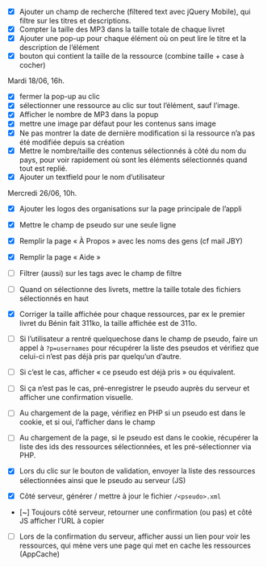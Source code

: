 - [x] Ajouter un champ de recherche (filtered text avec jQuery Mobile), qui filtre
      sur les titres et descriptions.
- [x] Compter la taille des MP3 dans la taille totale de chaque livret
- [x] Ajouter une pop-up pour chaque élément où on peut lire le titre et la
      description de l’élément
- [x] bouton qui contient la taille de la ressource (combine taille + case à
      cocher)

Mardi 18/06, 16h.

- [x] fermer la pop-up au clic
- [x] sélectionner une ressource au clic sur tout l’élément, sauf l’image.
- [x] Afficher le nombre de MP3 dans la popup
- [x] mettre une image par défaut pour les contenus sans image
- [x] Ne pas montrer la date de dernière modification si la ressource n’a pas
      été modifiée depuis sa création
- [x] Mettre le nombre/taille des contenus sélectionnés à côté du nom du pays, pour
      voir rapidement où sont les éléments sélectionnés quand tout est replié.
- [x] Ajouter un textfield pour le nom d’utilisateur

Mercredi 26/06, 10h.

- [x] Ajouter les logos des organisations sur la page principale de l’appli
- [x] Mettre le champ de pseudo sur une seule ligne
- [x] Remplir la page « À Propos » avec les noms des gens (cf mail JBY)
- [x] Remplir la page « Aide »
- [ ] Filtrer (aussi) sur les tags avec le champ de filtre
- [ ] Quand on sélectionne des livrets, mettre la taille totale des fichiers
  sélectionnés en haut


- [x] Corriger la taille affichée pour chaque ressources, par ex le premier
  livret du Bénin fait 311ko, la taille affichée est de 311o.
- [ ] Si l’utilisateur a rentré quelquechose dans le champ de pseudo, faire un
  appel à `?p=usernames` pour récupérer la liste des pseudos et vérifiez que
  celui-ci n’est pas déjà pris par quelqu’un d’autre.
- [ ] Si c’est le cas, afficher « ce pseudo est déjà pris » ou équivalent.
- [ ] Si ça n’est pas le cas, pré-enregistrer le pseudo auprès du serveur et
  afficher une confirmation visuelle.
- [ ] Au chargement de la page, vérifiez en PHP si un pseudo est dans le cookie,
  et si oui, l’afficher dans le champ
- [ ] Au chargement de la page, si le pseudo est dans le cookie, récupérer la
  liste des ids des ressources sélectionnées, et les pré-sélectionner via PHP.
- [x] Lors du clic sur le bouton de validation, envoyer la liste des ressources
  sélectionnées ainsi que le pseudo au serveur (JS)
- [x] Côté serveur, générer / mettre à jour le fichier `/<pseudo>.xml`
- [~] Toujours côté serveur, retourner une confirmation (ou pas) et côté JS
  afficher l’URL à copier
- [ ] Lors de la confirmation du serveur, afficher aussi un lien pour voir les
  ressources, qui mène vers une page qui met en cache les ressources (AppCache)
